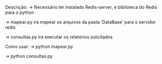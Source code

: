 Descrição:
-> Necessário ter instalado Redis-server, e biblioteca do Redis para o python

-> mapear.py irá mapear os arquivos da pasta 'DataBase' para o servidor redis

-> consultas.py irá executar os relatórios solicitados

Como usar:
-> python mapear.py

-> python consultas.py
